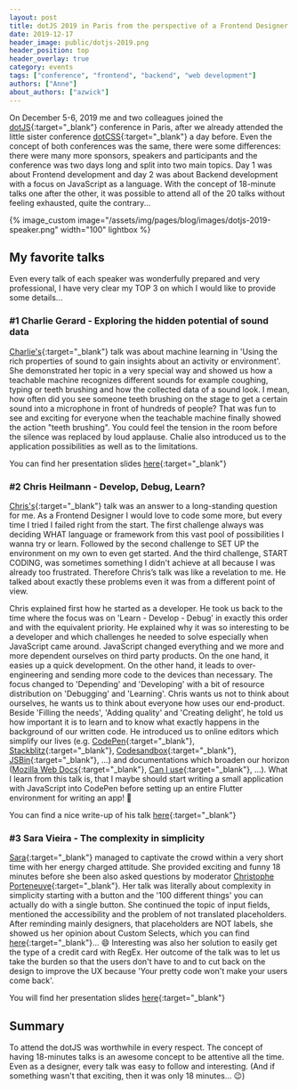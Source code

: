```yaml
---
layout: post
title: dotJS 2019 in Paris from the perspective of a Frontend Designer
date: 2019-12-17
header_image: public/dotjs-2019.png
header_position: top
header_overlay: true
category: events
tags: ["conference", "frontend", "backend", "web development"]
authors: ["Anne"]
about_authors: ["azwick"]
---
```


On December 5-6, 2019 me and two colleagues joined the [dotJS](https://www.dotjs.io/){:target="_blank"} conference in Paris, after we already attended the little sister conference [dotCSS](https://developer.epages.com/blog/events/a-russian-a-brazilian-and-a-german-at-the-dotcss-2019-in-paris/){:target="_blank"} a day before. 
Even the concept of both conferences was the same, there were some differences: there were many more sponsors, speakers and participants and the conference was two days long and split into two main topics. 
Day 1 was about Frontend development and day 2 was about Backend development with a focus on JavaScript as a language.
With the concept of 18-minute talks one after the other, it was possible to attend all of the 20 talks without feeling exhausted, quite the contrary...

{% image_custom image="/assets/img/pages/blog/images/dotjs-2019-speaker.png" width="100" lightbox %}

## My favorite talks

Even every talk of each speaker was wonderfully prepared and very professional, I have very clear my TOP 3 on which I would like to provide some details...

### #1 Charlie Gerard - Exploring the hidden potential of sound data

[Charlie's](https://twitter.com/devdevcharlie){:target="_blank"} talk was about machine learning in 'Using the rich properties of sound to gain insights about an activity or environment'.
She demonstrated her topic in a very special way and showed us how a teachable machine recognizes different sounds for example coughing, typing or teeth brushing and how the collected data of a sound look.
I mean, how often did you see someone teeth brushing on the stage to get a certain sound into a microphone in front of hundreds of people?
That was fun to see and exciting for everyone when the teachable machine finally showed the action "teeth brushing".
You could feel the tension in the room before the silence was replaced by loud applause.
Chalie also introduced us to the application possibilities as well as to the limitations. 

You can find her presentation slides [here](https://docs.google.com/presentation/d/1eXMvepBOs5CT0krFtokZ6ovgMfPNb7TWAPLLFsBPUzk/edit#slide=id.g5bc3345d74_0_16){:target="_blank"}

### #2 Chris Heilmann - Develop, Debug, Learn?

[Chris's](https://twitter.com/codepo8){:target="_blank"} talk was an answer to a long-standing question for me.
As a Frontend Designer I would love to code some more, but every time I tried I failed right from the start.
The first challenge always was deciding WHAT language or framework from this vast pool of possibilities I wanna try or learn.
Followed by the second challenge to SET UP the environment on my own to even get started.
And the third challenge, START CODING, was sometimes something I didn't achieve at all because I was already too frustrated.
Therefore Chris’s talk was like a revelation to me.
He talked about exactly these problems even it was from a different point of view. 

Chris explained first how he started as a developer.
He took us back to the time where the focus was on 'Learn - Develop - Debug' in exactly this order and with the equivalent priority.
He explained why it was so interesting to be a developer and which challenges he needed to solve especially when JavaScript came around.
JavaScript changed everything and we more and more dependent ourselves on third party products. On the one hand, it easies up a quick development.
On the other hand, it leads to over-engineering and sending more code to the devices than necessary.
The focus changed to 'Depending' and 'Developing' with a bit of resource distribution on 'Debugging' and 'Learning'. 
Chris wants us not to think about ourselves, he wants us to think about everyone how uses our end-product.
Beside 'Filling the needs', 'Adding quality' and 'Creating delight', he told us how important it is to learn and to know what exactly happens in the background of our written code.
He introduced us to online editors which simplify our lives (e.g. [CodePen](https://codepen.io/){:target="_blank"}, [Stackblitz](https://stackblitz.com/){:target="_blank"}, [Codesandbox](https://codesandbox.io/){:target="_blank"}, [JSBin](https://jsbin.com/?html,output){:target="_blank"}, ...) and documentations which broaden our horizon ([Mozilla Web Docs](https://developer.mozilla.org/de/){:target="_blank"}, [Can I use](https://caniuse.com/){:target="_blank"}, ...). 
What I learn from this talk is, that I maybe should start writing a small application with JavaScript into CodePen before setting up an entire Flutter environment for writing an app! 😬

You can find a nice write-up of his talk [here](https://christianheilmann.com/2019/12/12/develop-debug-learn-a-time-to-re-think-our-tooling/){:target="_blank"}

### #3 Sara Vieira - The complexity in simplicity

[Sara](https://twitter.com/NikkitaFTW){:target="_blank"} managed to captivate the crowd within a very short time with her energy charged attitude.
She provided exciting and funny 18 minutes before she been also asked questions by moderator [Christophe Porteneuve](https://twitter.com/porteneuve){:target="_blank"}.
Her talk was literally about complexity in simplicity starting with a button and the '100 different things' you can actually do with a single button.
She continued the topic of input fields, mentioned the accessibility and the problem of not translated placeholders.
After reminding mainly designers, that placeholders are NOT labels, she showed us her opinion about Custom Selects, which you can find [here](https://doineedacustomselect.com){:target="_blank"}... 😄
Interesting was also her solution to easily get the type of a credit card with RegEx.
Her outcome of the talk was to let us take the burden so that the users don't have to and to cut back on the design to improve the UX because 'Your pretty code won't make your users come back'.

You will find her presentation slides [here](http://complexity-in-simplicity.surge.sh/){:target="_blank"}

## Summary

To attend the dotJS was worthwhile in every respect.
The concept of having 18-minutes talks is an awesome concept to be attentive all the time.
Even as a designer, every talk was easy to follow and interesting.
(And if something wasn't that exciting, then it was only 18 minutes... 😉)
